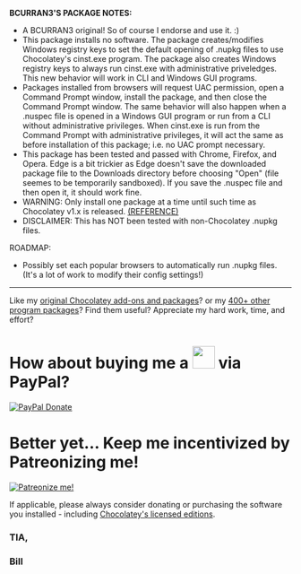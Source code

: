 **BCURRAN3'S PACKAGE NOTES:**

* A BCURRAN3 original! So of course I endorse and use it. :)
* This package installs no software. The package creates/modifies Windows registry keys to set the default opening of .nupkg files to use Chocolatey's cinst.exe program. The package also creates Windows registry keys to always run cinst.exe with administrative priveledges. This new behavior will work in CLI and Windows GUI programs.
* Packages installed from browsers will request UAC permission, open a Command Prompt window, install the package, and then close the Command Prompt window. The same behavior will also happen when a .nuspec file is opened in a Windows GUI program or run from a CLI without administrative privileges. When cinst.exe is run from the Command Prompt with administrative privileges, it will act the same as before installation of this package; i.e. no UAC prompt necessary.
* This package has been tested and passed with Chrome, Firefox, and Opera. Edge is a bit trickier as Edge doesn't save the downloaded package file to the Downloads directory before choosing "Open" (file seemes to be temporarily sandboxed). If you save the .nuspec file and then open it, it should work fine.
* WARNING: Only install one package at a time until such time as Chocolatey v1.x is released. [(REFERENCE)](https://github.com/chocolatey/choco/issues/1579)
* DISCLAIMER: This has NOT been tested with non-Chocolatey .nupkg files.

ROADMAP:
* Possibly set each popular browsers to automatically run .nupkg files. (It's a lot of work to modify their config settings!)

***

Like my [original Chocolatey add-ons and packages](https://chocolatey.org/search?q=tag%3Abcurran3)? or my [400+ other program packages](https://chocolatey.org/profiles/bcurran3)? Find them useful? Appreciate my hard work, time, and effort?


<h1>How about buying me a <img src="https://cdn.rawgit.com/bcurran3/ChocolateyPackages/master/mylogos/beer.png" alt="" width="40" height="40"> via PayPal?</h1>

[![PayPal Donate](https://www.paypalobjects.com/webstatic/mktg/logo/AM_SbyPP_mc_vs_dc_ae.jpg)](https://www.paypal.me/bcurran3donations)

<h1>Better yet... Keep me incentivized by Patreonizing me!</h1>

[![Patreonize me!](https://c5.patreon.com/external/logo/downloads_wordmark_white_on_coral.png)](https://www.patreon.com/bcurran3)


If applicable, please always consider donating or purchasing the software you installed - including [Chocolatey's licensed editions](https://chocolatey.org/pricing).

<h3>TIA,</h3>

<h3>Bill</h3>